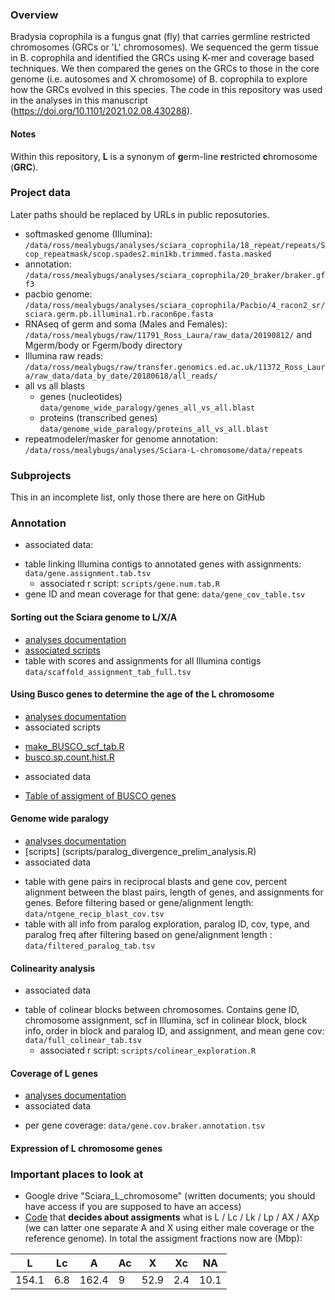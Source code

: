 ### Overview

Bradysia coprophila is a fungus gnat (fly) that carries germline restricted chromosomes (GRCs or 'L' chromosomes). We sequenced the germ tissue in B. coprophila and identified the GRCs using K-mer and coverage based techniques. We then compared the genes on the GRCs to those in the core genome (i.e. autosomes and X chromosome) of B. coprophila to explore how the GRCs evolved in this species. The code in this repository was used in the analyses in this manuscript (https://doi.org/10.1101/2021.02.08.430288).

#### Notes

Within this repository, **L** is a synonym of **g**erm-line **r**estricted **c**hromosome (**GRC**).

### Project data

Later paths should be replaced by URLs in public reposutories.

- softmasked genome (Illumina): `/data/ross/mealybugs/analyses/sciara_coprophila/18_repeat/repeats/Scop_repeatmask/scop.spades2.min1kb.trimmed.fasta.masked`
- annotation: `/data/ross/mealybugs/analyses/sciara_coprophila/20_braker/braker.gff3`
- pacbio genome: `/data/ross/mealybugs/analyses/sciara_coprophila/Pacbio/4_racon2_sr/sciara.germ.pb.illumina1.rb.racon6pe.fasta`
- RNAseq of germ and soma (Males and Females):
`/data/ross/mealybugs/raw/11791_Ross_Laura/raw_data/20190812/` and Mgerm/body or Fgerm/body directory
- Illumina raw reads:
`/data/ross/mealybugs/raw/transfer.genomics.ed.ac.uk/11372_Ross_Laura/raw_data/data_by_date/20180618/all_reads/`
- all vs all blasts
  - genes (nucleotides) `data/genome_wide_paralogy/genes_all_vs_all.blast`
  - proteins (transcribed genes) `data/genome_wide_paralogy/proteins_all_vs_all.blast`
- repeatmodeler/masker for genome annotation:
`/data/ross/mealybugs/analyses/Sciara-L-chromosome/data/repeats`

### Subprojects

This in an incomplete list, only those there are here on GitHub

### Annotation
  - associated data:
  * table linking Illumina contigs to annotated genes with assignments: `data/gene.assignment.tab.tsv`
    - associated r script: `scripts/gene.num.tab.R`
  * gene ID and mean coverage for that gene: `data/gene_cov_table.tsv`

#### Sorting out the Sciara genome to L/X/A
  - [analyses documentation](analyses/assigment-of-L-X-A.md)
  - [associated scripts](scripts/kmer-assigment-of-L-X-A)
  - table with scores and assignments for all Illumina contigs
      `data/scaffold_assignment_tab_full.tsv`

#### Using Busco genes to determine the age of the L chromosome
  - [analyses documentation](analyses/L_age_from_BUSCO.md)
  - associated scripts
   * [make_BUSCO_scf_tab.R](scripts/make_BUSCO_scf_tab.R)
   * [busco.sp.count.hist.R](scripts/busco.sp.count.hist.R)
  - associated data
   * [Table of assigment of BUSCO genes](tables/BUSCO_assigned.tsv)

#### Genome wide paralogy
  - [analyses documentation](analyses/genome_wide_paralogy.md)
  - [scripts] (scripts/paralog_divergence_prelim_analysis.R)
  - associated data
  * table with gene pairs in reciprocal blasts and gene cov, percent alignment between the blast pairs, length of genes, and assignments for genes. Before filtering based or gene/alignment length:  `data/ntgene_recip_blast_cov.tsv`
  * table with all info from paralog exploration, paralog ID, cov, type, and paralog freq after filtering based on gene/alignment length :  `data/filtered_paralog_tab.tsv`
    
#### Colinearity analysis
  - associated data
  * table of colinear blocks between chromosomes. Contains gene ID, chromosome assignment, scf in Illumina, scf in colinear block, block info, order in block and paralog ID, and assignment, and mean gene cov: `data/full_colinear_tab.tsv`
    - associated r script: `scripts/colinear_exploration.R`

#### Coverage of L genes
  - [analyses documentation](analyses/cov_L_genes.md)
  - associated data
   * per gene coverage: `data/gene.cov.braker.annotation.tsv`

#### Expression of L chromosome genes


### Important places to look at

  - Google drive "Sciara_L_chromosome" (written documents; you should have access if you are supposed to have an access)
  - [Code](https://github.com/RossLab/Sciara-L-chromosome/blob/master/scripts/kmer-assigment-of-L-X-A/L-assignment.R#L28-L30) that **decides about assigments** what is L / Lc / Lk / Lp / AX / AXp (we can latter one separate A and X using either male coverage or the reference genome). In total the assigment fractions now are (Mbp):

  |    L    |    Lc    |    A    |    Ac    |    X    |    Xc    |    NA    |
  | ------- | -------- | ------- | -------- | ------- | -------- | -------- |
  | 154.1   |  6.8     |  162.4  |  9       |  52.9   |  2.4     |  10.1    |

